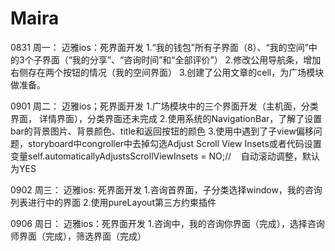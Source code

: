 # Maira

0831 周一：
迈雅ios：死界面开发
1.“我的钱包”所有子界面（8）、“我的空间”中的3个子界面（“我的分享”、“咨询时间”和“全部评价”）
2.修改公用导航条，增加右侧存在两个按钮的情况（我的空间界面）
3.创建了公用文章的cell，为广场模块做准备。

0901 周二：
迈雅ios；死界面开发
1.广场模块中的三个界面开发（主机面，分类界面， 详情界面），分类界面还未完成
2.使用系统的NavigationBar，了解了设置bar的背景图片、背景颜色、title和返回按钮的颜色
3.使用中遇到了子view偏移问题，storyboard中congroller中去掉勾选Adjust Scroll View Insets或者代码设置变量self.automaticallyAdjustsScrollViewInsets = NO;//    自动滚动调整，默认为YES

0902 周三：
迈雅ios: 死界面开发
1.咨询首界面，子分类选择window，我的咨询列表进行中的界面
2.使用pureLayout第三方约束插件

0906 周日：
迈雅ios：死界面开发
1.咨询中，我的咨询你界面（完成），选择咨询师界面（完成），筛选界面（完成）
